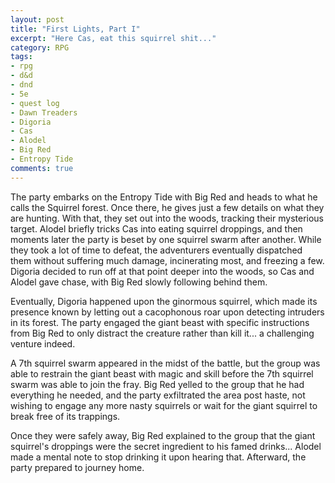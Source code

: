 ```yaml
---
layout: post
title: "First Lights, Part I"
excerpt: "Here Cas, eat this squirrel shit..."
category: RPG
tags:
- rpg
- d&d
- dnd
- 5e
- quest log
- Dawn Treaders
- Digoria
- Cas
- Alodel
- Big Red
- Entropy Tide
comments: true
---
```


The party embarks on the Entropy Tide with Big Red and heads to what he calls the Squirrel forest. Once there, he gives just a few details on what they are hunting. With that, they set out into the woods, tracking their mysterious target. Alodel briefly tricks Cas into eating squirrel droppings, and then moments later the party is beset by one squirrel swarm after another. While they took a lot of time to defeat, the adventurers eventually dispatched them without suffering much damage, incinerating most, and freezing a few. Digoria decided to run off at that point deeper into the woods, so Cas and Alodel gave chase, with Big Red slowly following behind them. 

Eventually, Digoria happened upon the ginormous squirrel, which made its presence known by letting out a cacophonous roar upon detecting intruders in its forest. The party engaged the giant beast with specific instructions from Big Red to only distract the creature rather than kill it... a challenging venture indeed.

A 7th squirrel swarm appeared in the midst of the battle, but the group was able to restrain the giant beast with magic and skill before the 7th squirrel swarm was able to join the fray. Big Red yelled to the group that he had everything he needed, and the party exfiltrated the area post haste, not wishing to engage any more nasty squirrels or wait for the giant squirrel to break free of its trappings. 

Once they were safely away, Big Red explained to the group that the giant squirrel's droppings were the secret ingredient to his famed drinks... Alodel made a mental note to stop drinking it upon hearing that. Afterward, the party prepared to journey home.